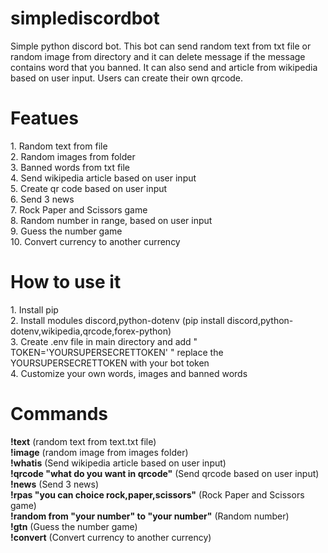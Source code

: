 # simplediscordbot
Simple python discord bot. This bot can send random text from txt file or random image from directory and it can delete message if the message contains word that you banned. It can also send and article from wikipedia based on user input. Users can create their own qrcode.

<h1>Featues</h1>
1. Random text from file <br>
2. Random images from folder <br>
3. Banned words from txt file <br>
4. Send wikipedia article based on user input <br>
5. Create qr code based on user input<br>
6. Send 3 news<br>
7. Rock Paper and Scissors game<br>
8. Random number in range, based on user input<br>
9. Guess the number game<br>
10. Convert currency to another currency
 
<h1>How to use it </h1>
1. Install pip <br>
2. Install modules discord,python-dotenv (pip install discord,python-dotenv,wikipedia,qrcode,forex-python) <br>
3. Create .env file in main directory and add " TOKEN='YOURSUPERSECRETTOKEN' " replace the YOURSUPERSECRETTOKEN with your bot token <br>
4. Customize your own words, images and banned words

<h1>Commands</h1>
<b>!text</b> (random text from text.txt file) <br>
<b>!image</b> (random image from images folder) <br>
<b>!whatis</b> (Send wikipedia article based on user input) <br>
<b>!qrcode "what do you want in qrcode"</b> (Send qrcode based on user input) <br>
<b>!news</b> (Send 3 news) <br>
<b>!rpas "you can choice rock,paper,scissors"</b> (Rock Paper and Scissors game) <br>
<b>!random from "your number" to "your number"</b> (Random number) <br>
<b>!gtn</b> (Guess the number game) <br>
<b>!convert</b> (Convert currency to another currency)<br>
